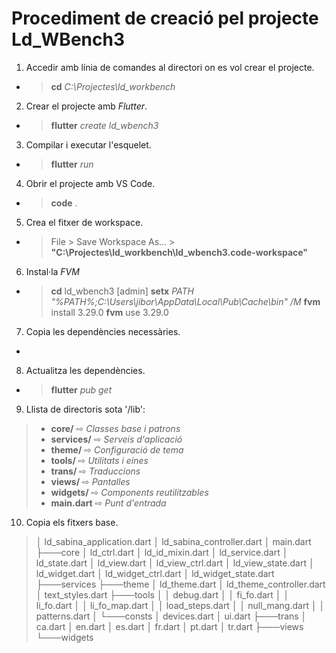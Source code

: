 # Procediment de creació pel projecte Ld_WBench3

1. Accedir amb línia de comandes al directori on es vol crear el projecte.
* > **cd** _C:\Projectes\ld_workbench_
2. Crear el projecte amb _Flutter_.
- > **flutter** _create ld_wbench3_
3. Compilar i executar l'esquelet.
- > **flutter** _run_
4. Obrir el projecte amb VS Code.
* > **code** .
5. Crea el fitxer de workspace.
* > File > Save Workspace As... >
**"C:\Projectes\ld_workbench\ld_wbench3.code-workspace"**
6. Instal·la _FVM_
* > **cd** ld_wbench3
    > [admin] **setx** _PATH "%PATH%;C:\Users\jibor\AppData\Local\Pub\Cache\bin" /M_
  > **fvm** install 3.29.0
  > **fvm** use 3.29.0
7. Copia les dependències necessàries.
* > 
8. Actualitza les dependències.
* > **flutter** _pub get_
9. Llista de directoris sota '/lib':
 > * **core/**      ⇨ _Classes base i patrons_
 > * **services/**  ⇨ _Serveis d'aplicació_
 > * **theme/**     ⇨ _Configuració de tema_
 > * **tools/**     ⇨ _Utilitats i eines_
 > * **trans/**     ⇨ _Traduccions_
 > * **views/**     ⇨ _Pantalles_
 > * **widgets/**   ⇨ _Components reutilitzables_
 > * **main.dart**  ⇨ _Punt d'entrada_
10. Copia els fitxers base.
>│   ld_sabina_application.dart
│   ld_sabina_controller.dart
│   main.dart
├───core
│       ld_ctrl.dart
│       ld_id_mixin.dart
│       ld_service.dart
│       ld_state.dart
│       ld_view.dart
│       ld_view_ctrl.dart
│       ld_view_state.dart
│       ld_widget.dart
│       ld_widget_ctrl.dart
│       ld_widget_state.dart
├───services
├───theme
│       ld_theme.dart
│       ld_theme_controller.dart
│       text_styles.dart
├───tools
│   │   debug.dart
│   │   fi_fo.dart
│   │   li_fo.dart
│   │   li_fo_map.dart
│   │   load_steps.dart
│   │   null_mang.dart
│   │   patterns.dart
│   └───consts
│           devices.dart
│           ui.dart
├───trans
│       ca.dart
│       en.dart
│       es.dart
│       fr.dart
│       pt.dart
│       tr.dart
├───views
└───widgets